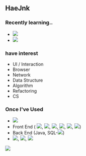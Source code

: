 ## HaeJnk



### Recently learning..
- <img src="https://img.shields.io/badge/JavaScript-F7DF1E?style=flat&logo=JavaScript&logoColor=ffffff"/>
- <img src="https://img.shields.io/badge/jQuery-0769AD?style=flat&logo=jQuery&logoColor=ffffff"/>

### have interest
- UI / Interaction 
- Browser
- Network
- Data Structure
- Algorithm
- Refactoring
- CS

### Once I've Used
- <img src="https://img.shields.io/badge/Node.js-339933?style=flat&logo=Node.js&logoColor=ffffff"/>
- Front End ( <img src="https://img.shields.io/badge/HTML5-E34F26?style=flat&logo=HTML5&logoColor=ffffff"/>, <img src="https://img.shields.io/badge/CSS3-1572B6?style=flat&logo=CSS3&logoColor=ffffff"/>, <img src="https://img.shields.io/badge/Sass-CC6699?style=flat&logo=Sass&logoColor=ffffff"/>, <img src="https://img.shields.io/badge/JavaScript-F7DF1E?style=flat&logo=JavaScript&logoColor=ffffff"/>, <img src="https://img.shields.io/badge/jQuery-0769AD?style=flat&logo=jQuery&logoColor=ffffff"/>, <img src="https://img.shields.io/badge/React-61DAFB?style=flat&logo=React&logoColor=ffffff"/>)
- Back End (Java, SQL-<img src="https://img.shields.io/badge/Oracle-F80000?style=flat&logo=Oracle&logoColor=ffffff"/>)
- <img src="https://img.shields.io/badge/C-A8B9CC?style=flat&logo=C&logoColor=ffffff"/>, <img src="https://img.shields.io/badge/C Sharp-239120?style=flat&logo=C Sharp&logoColor=ffffff"/>, <img src="https://img.shields.io/badge/Unity-FFFFFF?style=flat&logo=Unity&logoColor=ffffff"/>

<a href="https://github.com/HaeJnk"><img src="https://hits.seeyoufarm.com/api/count/incr/badge.svg?url=https%3A%2F%2Fgithub.com%2FHaeJnk&count_bg=%23000000&title_bg=%23000000&icon=github.svg&icon_color=%23E7E7E7&title=GitHub&edge_flat=false)"/></a>

<!---
HaeJnk/HaeJnk is a ✨ special ✨ repository because its `README.md` (this file) appears on your GitHub profile.
You can click the Preview link to take a look at your changes.
--->
